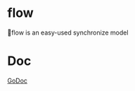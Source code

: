 # flow
🌊flow is an easy-used synchronize model

# Doc
[GoDoc](https://godoc.org/github.com/BouncyElf/flow)

